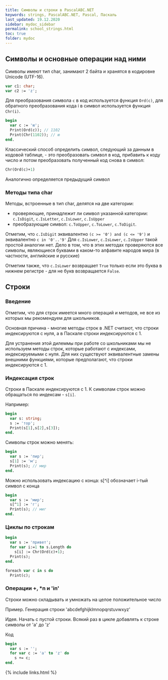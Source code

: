 ```yaml
---
title: Символы и строки в PascalABC.NET
keywords: strings, PascalABC.NET, Pascal, Паскаль
last_updated: 19.12.2020
sidebar: mydoc_sidebar
permalink: school_strings.html
toc: true
folder: mydoc
---
```


## Символы и основные операции над ними

Символы имеют тип char, занимают 2 байта и хранятся в кодировке Unicode (UTF-16).

```pascal
var c1: char;
var c2 := 'z';
```

Для преобразования символа `c` в код используется функция `Ord(c)`, для обратного преобразования кода i в символ используется функция `Chr(i)`.
```pascal
begin
  var c := 'ю';
  Print(Ord(c)); // 1102
  Print(Chr(1102)); // ю
end.
```

Классический способ определить символ, следующий за данным в кодовой таблице, - это преобразовать символ в код, прибавить к коду число и потом преобразовать полученный код снова в символ:
```pascal
Chr(Ord(c)+1)
```
Аналогично определяется предыдущий символ

### Методы типа char

Методы, встроенные в тип char, делятся на две категории:
* проверяющие, принадлежит ли символ указанной категории: `c.IsDigit`, `c.IsLetter`, `c.IsLower`, `c.IsUpper`
* преобразующие символ: `c.ToUpper`, `c.ToLower`, `c.ToDigit`.

Отметим, что `c.IsDigit` эквивалентно `(c >= '0') and (c <= '9')` и эквивалентно `c in '0'..'9'`
Для `c.IsLower`, `c.IsLower`, `c.IsUpper` такой простой аналогии нет. Дело в том, что в этих методах проверяются все символы, являющиеся буквами в каком-то алфавите народов мира (в частности, английские и русские)

Отметим также, что `c.IsLower` возвращает `True` только если это буква в нижнем регистре - для не букв возвращается `False`.

## Строки

### Введение

Отметим, что для строк имеется много операций и методов, не все из которых мы рекомендуем для школьников.

Основная причина - многие методы строк в .NET считают, что строки индексируются с нуля, а в Паскале строки индексируются с 1.

Для устранения этой дилеммы при работе со школьниками мы не используем методы строк, которые работают с индексами, индексируемыми с нуля. Для них существуют эквивалентные замены внешними функциями, которые предполагают, что строки индексируются с 1.

### Индексация строк

Строки в Паскале индексируются с 1. К символам строк можно обращаться по индексам - `s[i]`.

Например: 

```pascal
begin
  var s: string;
  s := 'тор';
  Print(s[1],s[2],s[3]);
end.
```

Символы строк можно менять: 
```pascal
begin
  var s := 'пир';
  s[1] := 'м';
  Print(s); // мир
end.
```

Можно использовать индексацию с конца: s[^i] обозначает i-тый символ с конца
```pascal
begin
  var s := 'мир';
  s[^1] := 'г';
  Print(s); // миг
end.
```

### Циклы по строкам
```pascal
begin
  var s := 'привет';
  for var i:=1 to s.Length do
    s[i] := Chr(Ord(c)+1);
  Print(s);
end.  
```

```pascal
foreach var c in s do
  Print(c);  
```


### Операции +, \*n и 'in'

Строки можно складывать и умножать на целое положительное число

Пример. Генерация строки 'abcdefghijklmnopqrstuvwxyz'

Идея. Начать с пустой строки. Всякий раз в цикле добавлять к строке символы от 'a' до 'z'

Код
```pascal
begin
  var s := '';
  for var c := 'a' to 'z' do
    s += c;
end.  
```



{% include links.html %}
